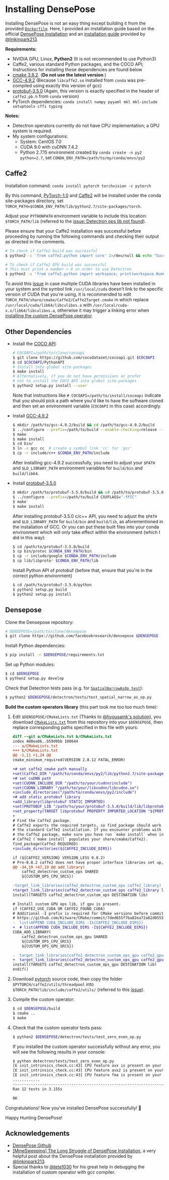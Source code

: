 # Installing DensePose

Installing DensePose is not an easy thing except building it from the provided [`Dockerfile`](https://github.com/facebookresearch/DensePose/blob/master/docker/Dockerfile). Here, I provided an installation guide based on the official [DensePose Installation](https://github.com/facebookresearch/DensePose/blob/master/INSTALL.md) and an [installation guide](http://linkinpark213.com/2018/11/18/densepose-minesweeping/) provided by [@linkinpark213](https://github.com/linkinpark213).


**Requirements:**

- NVIDIA GPU, Linux, **Python2** (It is not recommended to use Python3)
- Caffe2, various standard Python packages, and the COCO API; Instructions for installing these dependencies are found below
- [cmake 3.8.2](https://cmake.org/files/). (**Do not use the latest version**.)
- [GCC-4.9.2](https://gcc.gnu.org/mirrors.html) (Because `libcaffe2.so` installed from `conda` was pre-compiled using exactly this version of gcc)
- [protobuf-3.5.0](https://github.com/protocolbuffers/protobuf/releases/tag/v3.5.0) (Again, this version is exactly specified in the header of `caffe2.pb.h` from `conda` version)
- PyTorch dependencies: `conda install numpy pyyaml mkl mkl-include setuptools cffi typing`

**Notes:**

- Detectron operators currently do not have CPU implementation; a GPU system is required.
- My system configurations:
  * System: CentOS 7.0
  * CUDA 9.0 with cuDNN 7.4.2
  * Python 2.7.15 environment created by `conda create -n py2 python=2.7`, set `CONDA_ENV_PATH=/path/to/my/conda/envs/py2`

## Caffe2

Installation command: `conda install pytorch torchvision -c pytorch`

By this command, [PyTorch-1.0](https://github.com/pytorch/pytorch) and [Caffe2](https://caffe2.ai/) will be installed under the conda site-packages directory, set `TORCH_PATH=$CONDA_ENV_PATH/lib/python2.7/site-packages/torch`.

Adjust your `PYTHONPATH` environment variable to include this location: `$TORCH_PATH/lib` (referred to the [issue: Detectron ops lib not found](http://linkinpark213.com/2018/11/18/densepose-minesweeping/#2-2-Detectron-ops-lib-not-found)).

Please ensure that your Caffe2 installation was successful before proceeding by running the following commands and checking their output as directed in the comments.

```bash
# To check if Caffe2 build was successful
$ python2 -c 'from caffe2.python import core' 2>/dev/null && echo "Success" || echo "Failure"

# To check if Caffe2 GPU build was successful
# This must print a number > 0 in order to use Detectron
$ python2 -c 'from caffe2.python import workspace; print(workspace.NumCudaDevices())'
```

To avoid this [issue](https://github.com/facebookresearch/DensePose/issues/185) in case multiple CUDA libraries have been installed in your system and the symbol link `/usr/local/cuda` doesn't link to the specific version of CUDA that you're using, it is recommended to edit `TORCH_PATH/share/cmake/Caffe2/Caffe2Target.cmake` in which replace `/usr/local/cuda/lib64/libculibos.a` with `/usr/local/cuda-x.x/lib64/libculibos.a`, otherwise it may trigger a linking error when [installing the custom DensePose operator]().

## Other Dependencies

- Install the [COCO API](https://github.com/cocodataset/cocoapi):

    ```bash
    # COCOAPI=/path/to/clone/cocoapi
    $ git clone https://github.com/cocodataset/cocoapi.git $COCOAPI
    $ cd $COCOAPI/PythonAPI
    # Install into global site-packages
    $ make install
    # Alternatively, if you do not have permissions or prefer
    # not to install the COCO API into global site-packages
    $ python2 setup.py install --user
    ```

    Note that instructions like `# COCOAPI=/path/to/install/cocoapi` indicate that you should pick a path where you'd like to have the software cloned and then set an environment variable (`COCOAPI` in this case) accordingly.

- Install [GCC-4.9.2](https://ftp.gnu.org/gnu/gcc/gcc-4.9.2/)
    ```bash
    $ mkdir /path/to/gcc-4.9.2/build && cd /path/to/gcc-4.9.2/build
    $ ../configure --prefix=/path/to/build --enable-checking=release --enable-languages=c,c++ --disable-multilib
    $ make
    $ make install
    $ cd bin/
    $ ln -s gcc cc  # create a symbol link 'cc' for 'gcc'
    $ cp -r include/c++ $CONDA_ENV_PATH/include
    ```

    After installing gcc-4.9.2 successfully, you need to adjust your `$PATH` and `$LD_LIBRARY_PATH` environment variables for `build/bin` and `build/lib64`.

- Install [protobuf-3.5.0](https://github.com/protocolbuffers/protobuf/releases/tag/v3.5.0)
    ```bash
    $ mkdir /path/to/protobuf-3.5.0/build && cd /path/to/protobuf-3.5.0/build
    $ ../configure --prefix=/path/to/build CXXFLAGS="-fPIC"
    $ make
    $ make install
    ```
    
    After installing protobuf-3.5.0 c/c++ API, you need to adjust the `$PATH` and `$LD_LIBRARY_PATH` for `build/bin` and `build/lib`, as aforementioned in the installation of GCC. Or you can put these built files into your conda environment which will only take effect within the environment (which I did in this way):

    ```bash
    $ cd /path/to/protobuf-3.5.0/build
    $ cp bin/protoc $CONDA_ENV_PATH/bin
    $ cp -r include/google $CONDA_ENV_PATH/include
    $ cp lib/libproto* $CONDA_ENV_PATH/lib
    ```
    
    Install Python API of protobuf (before that, ensure that you're in the correct python environment)
    
    ```bash
    $ cd /path/to/protobuf-3.5.0/python
    $ python2 setup.py build
    $ python2 setup.py install
    ```


## Densepose

Clone the Densepose repository:

```bash
# DENSEPOSE=/path/to/clone/densepose
$ git clone https://github.com/facebookresearch/densepose $DENSEPOSE
```

Install Python dependencies:

```bash
$ pip install -r $DENSEPOSE/requirements.txt
```

Set up Python modules:

```bash
$ cd $DENSEPOSE
$ python2 setup.py develop
```

Check that Detectron tests pass (e.g. for [`SpatialNarrowAsOp test`](tests/test_spatial_narrow_as_op.py)):

```bash
$ python2 $DENSEPOSE/detectron/tests/test_spatial_narrow_as_op.py
```

**Build the custom operators library** (this part took me too too much time):

1. Edit `$DENSEPOSE/CMakeLists.txt` (Thanks to [@hyousamk's solution](https://github.com/facebookresearch/DensePose/issues/119)), you download [`CMakeLists.txt`](https://github.com/Johnqczhang/densepose_installation/blob/master/CMakeLists.txt) from this repository into your `$DENSEPOSE`, then replace corresponding paths specified in this file with yours:
    
    ```diff
    diff --git a/CMakeLists.txt b/CMakeLists.txt
    index 488ea86..b59d9bb 100644
    --- a/CMakeLists.txt
    +++ b/CMakeLists.txt
    @@ -1,11 +1,24 @@
    cmake_minimum_required(VERSION 2.8.12 FATAL_ERROR)

    +# set caffe2 cmake path manually
    +set(Caffe2_DIR "/path/to/conda/envs/py2/lib/python2.7/site-packages/torch/share/cmake/Caffe2")
    +# set cuDNN path
    +set(CUDNN_INCLUDE_DIR "/path/to/your/cudnn/include")
    +set(CUDNN_LIBRARY "/path/to/your/libcudnn/libcudnn.so")
    +include_directories("/path/to/conda/envs/py2/include")
    +# add static protobuf library
    +add_library(libprotobuf STATIC IMPORTED)
    +set(PROTOBUF_LIB "/path/to/your/protobuf-3.5.0/build/lib/libprotobuf.a")
    +set_property(TARGET libprotobuf PROPERTY IMPORTED_LOCATION "${PROTOBUF_LIB}")
    +
    # Find the Caffe2 package.
    # Caffe2 exports the required targets, so find_package should work for
    # the standard Caffe2 installation. If you encounter problems with finding
    # the Caffe2 package, make sure you have run `make install` when installing
    # Caffe2 (`make install` populates your share/cmake/Caffe2).
    find_package(Caffe2 REQUIRED)
    +include_directories(${CAFFE2_INCLUDE_DIRS})

    if (${CAFFE2_VERSION} VERSION_LESS 0.8.2)
    # Pre-0.8.2 caffe2 does not have proper interface libraries set up, so we
    @@ -34,19 +47,19 @@ add_library(
        caffe2_detectron_custom_ops SHARED
        ${CUSTOM_OPS_CPU_SRCS})

    -target_link_libraries(caffe2_detectron_custom_ops caffe2_library)
    +target_link_libraries(caffe2_detectron_custom_ops caffe2_library libprotobuf)
    install(TARGETS caffe2_detectron_custom_ops DESTINATION lib)

    # Install custom GPU ops lib, if gpu is present.
    if (CAFFE2_USE_CUDA OR CAFFE2_FOUND_CUDA)
    # Additional -I prefix is required for CMake versions before commit (< 3.7):
    # https://github.com/Kitware/CMake/commit/7ded655f7ba82ea72a82d0555449f2df5ef38594
    -  list(APPEND CUDA_INCLUDE_DIRS -I${CAFFE2_INCLUDE_DIRS})
    +  # list(APPEND CUDA_INCLUDE_DIRS -I${CAFFE2_INCLUDE_DIRS})
    CUDA_ADD_LIBRARY(
        caffe2_detectron_custom_ops_gpu SHARED
        ${CUSTOM_OPS_CPU_SRCS}
        ${CUSTOM_OPS_GPU_SRCS})

    -  target_link_libraries(caffe2_detectron_custom_ops_gpu caffe2_gpu_library)
    +  target_link_libraries(caffe2_detectron_custom_ops_gpu caffe2_gpu_library libprotobuf)
    install(TARGETS caffe2_detectron_custom_ops_gpu DESTINATION lib)
    endif()
    ```

2. Download [pytorch](https://github.com/pytorch/pytorch) source code, then copy the folder `$PYTORCH/caffe2/utils/threadpool` into `$TORCH_PATH/lib/include/caffe2/utils/` (referred to this [issue](http://linkinpark213.com/2018/11/18/densepose-minesweeping/#2-8-fatal-error-caffe2-utils-threadpool-ThreadPool-h-No-such-file-or-directory)).

3. Compile the custom operator:
    
    ```bash
    $ cd $DENSEPOSE/build
    $ cmake ..
    $ make
    ```

4. Check that the custom operator tests pass:

    ```bash
    $ python2 $DENSEPOSE/detectron/tests/test_zero_even_op.py
    ```
    If you installed the custom operator successfully without any error, you will see the following results in your console:
    ```bash
    $ python detectron/tests/test_zero_even_op.py
    [E init_intrinsics_check.cc:43] CPU feature avx is present on your machine, but the Caffe2 binary is not compiled with it. It means you may not get the full speed of your CPU.
    [E init_intrinsics_check.cc:43] CPU feature avx2 is present on your machine, but the Caffe2 binary is not compiled with it. It means you may not get the full speed of your CPU.
    [E init_intrinsics_check.cc:43] CPU feature fma is present on your machine, but the Caffe2 binary is not compiled with it. It means you may not get the full speed of your CPU.
    ............
    ----------------------------------------------------------------------
    Ran 12 tests in 3.155s

    OK
    ```

Congratulations! Now you've installed DensePose successfully! :tada:

Happy Hunting DensePose!

## Acknowledgements
- [DensePose Github](https://github.com/facebookresearch/DensePose)
- [[MineSweeping] The Long Struggle of DensePose Installation](http://linkinpark213.com/2018/11/18/densepose-minesweeping/), a very helpful post about the DensePose installation provided by [@linkinpark213](https://github.com/linkinpark213).
- Special thanks to [@tete1030](https://github.com/tete1030) for his great help in debugging the installation of custom operator with gcc compiler.
